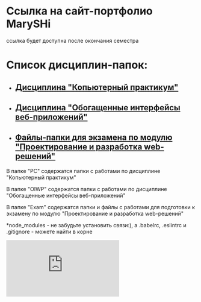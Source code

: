 # Ссылка на сайт-портфолио MarySHi
ссылка будет доступна после окончания семестра

# Список дисциплин-папок:
* ## [Дисциплина "Копьютерный практикум"](PC)
  
* ## [Дисциплина "Обогащенные интерфейсы веб-приложений"](OIWP)
  
* ## [Файлы-папки для экзамена по модулю "Проектирование и разработка web-решений"](Exam)




В папке "PC" содержатся папки с работами по дисциплине "Копьютерный практикум"

В папке "OIWP" содержатся папки с работами по дисциплине "Обогащенные интерфейсы веб-приложений"

В папке "Exam" содержатся папки и файлы с работами для подготовки к экзамену по модулю "Проектирование и разработка web-решений"


*node_modules - не забудьте установить связи:), а .babelrc, .eslintrc и .gitignore - можете найти в корне


![Сертификат](https://github.com/Bolzuka/-web-Goss2018/blob/master/Сертификат.pdf)
